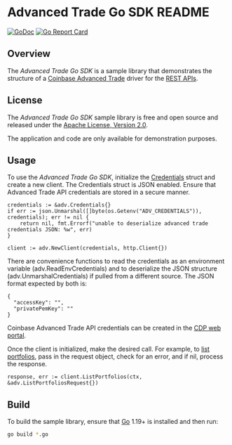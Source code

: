 # Advanced Trade Go SDK README

[![GoDoc](https://godoc.org/github.com/coinbase-samples/advanced-trade-sdk-go?status.svg)](https://godoc.org/github.com/coinbase-samples/advanced-trade-sdk-go)
[![Go Report Card](https://goreportcard.com/badge/coinbase-samples/advanced-trade-sdk-go)](https://goreportcard.com/report/coinbase-samples/advanced-trade-sdk-go)

## Overview

The *Advanced Trade Go SDK* is a sample library that demonstrates the structure of a [Coinbase Advanced Trade](https://www.coinbase.com/advanced-trade/) driver for
the [REST APIs](https://docs.cloud.coinbase.com/advanced-trade/docs/welcome).

## License

The *Advanced Trade Go SDK* sample library is free and open source and released under the [Apache License, Version 2.0](LICENSE).

The application and code are only available for demonstration purposes.

## Usage

To use the *Advanced Trade Go SDK*, initialize the [Credentials](credentials.go) struct and create a new client. The Credentials struct is JSON
enabled. Ensure that Advanced Trade API credentials are stored in a secure manner.

```
credentials := &adv.Credentials{}
if err := json.Unmarshal([]byte(os.Getenv("ADV_CREDENTIALS")), credentials); err != nil {
    return nil, fmt.Errorf("unable to deserialize advanced trade credentials JSON: %w", err)
}

client := adv.NewClient(credentials, http.Client{})
```

There are convenience functions to read the credentials as an environment variable (adv.ReadEnvCredentials) and to deserialize the JSON structure (adv.UnmarshalCredentials) if pulled from a different source. The JSON format expected by both is:

```
{
  "accessKey": "",
  "privatePemKey": ""
}
```

Coinbase Advanced Trade API credentials can be created in the [CDP web portal](https://portal.cdp.coinbase.com/). 

Once the client is initialized, make the desired call. For example, to [list portfolios](https://github.com/coinbase-samples/advanced-trade-sdk-go/blob/main/list_portfolios.go),
pass in the request object, check for an error, and if nil, process the response.


```
response, err := client.ListPortfolios(ctx, &adv.ListPortfoliosRequest{})
```

## Build

To build the sample library, ensure that [Go](https://go.dev/) 1.19+ is installed and then run:

```bash
go build *.go
```
